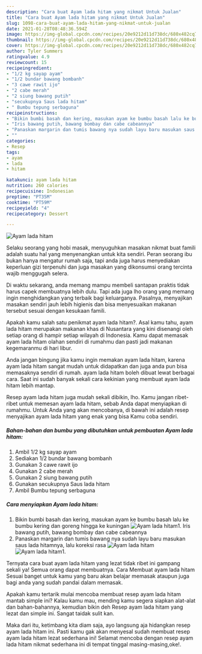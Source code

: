```yaml
---
description: "Cara buat Ayam lada hitam yang nikmat Untuk Jualan"
title: "Cara buat Ayam lada hitam yang nikmat Untuk Jualan"
slug: 1098-cara-buat-ayam-lada-hitam-yang-nikmat-untuk-jualan
date: 2021-01-28T08:48:36.594Z
image: https://img-global.cpcdn.com/recipes/20e9212d11d738dc/680x482cq70/ayam-lada-hitam-foto-resep-utama.jpg
thumbnail: https://img-global.cpcdn.com/recipes/20e9212d11d738dc/680x482cq70/ayam-lada-hitam-foto-resep-utama.jpg
cover: https://img-global.cpcdn.com/recipes/20e9212d11d738dc/680x482cq70/ayam-lada-hitam-foto-resep-utama.jpg
author: Tyler Summers
ratingvalue: 4.9
reviewcount: 15
recipeingredient:
- "1/2 kg sayap ayam"
- "1/2 bundar bawang bombanh"
- "3 cawe rawit ijo"
- "2 cabe merah"
- "2 siung bawang putih"
- "secukupnya Saus lada hitam"
- " Bumbu tepung serbaguna"
recipeinstructions:
- "Bikin bumbi basah dan kering, masukan ayam ke bumbu basah lalu ke bumbu kering dan goreng hingga ke kuningan"
- "Iris bawang putih, bawang bombay dan cabe cabeannya"
- "Panaskan margarin dan tumis bawang nya sudah layu baru masukan saus lada hitamnya, lalu koreksi rasa"
- ""
categories:
- Resep
tags:
- ayam
- lada
- hitam

katakunci: ayam lada hitam 
nutrition: 260 calories
recipecuisine: Indonesian
preptime: "PT35M"
cooktime: "PT59M"
recipeyield: "4"
recipecategory: Dessert

---
```



![Ayam lada hitam](https://img-global.cpcdn.com/recipes/20e9212d11d738dc/680x482cq70/ayam-lada-hitam-foto-resep-utama.jpg)

Selaku seorang yang hobi masak, menyuguhkan masakan nikmat buat famili adalah suatu hal yang menyenangkan untuk kita sendiri. Peran seorang ibu bukan hanya mengatur rumah saja, tapi anda juga harus menyediakan keperluan gizi terpenuhi dan juga masakan yang dikonsumsi orang tercinta wajib menggugah selera.

Di waktu  sekarang, anda memang mampu membeli santapan praktis tidak harus capek membuatnya lebih dulu. Tapi ada juga lho orang yang memang ingin menghidangkan yang terbaik bagi keluarganya. Pasalnya, menyajikan masakan sendiri jauh lebih higienis dan bisa menyesuaikan makanan tersebut sesuai dengan kesukaan famili. 



Apakah kamu salah satu penikmat ayam lada hitam?. Asal kamu tahu, ayam lada hitam merupakan makanan khas di Nusantara yang kini disenangi oleh setiap orang di hampir setiap wilayah di Indonesia. Kamu dapat memasak ayam lada hitam olahan sendiri di rumahmu dan pasti jadi makanan kegemaranmu di hari libur.

Anda jangan bingung jika kamu ingin memakan ayam lada hitam, karena ayam lada hitam sangat mudah untuk didapatkan dan juga anda pun bisa memasaknya sendiri di rumah. ayam lada hitam boleh dibuat lewat berbagai cara. Saat ini sudah banyak sekali cara kekinian yang membuat ayam lada hitam lebih mantap.

Resep ayam lada hitam juga mudah sekali dibikin, lho. Kamu jangan ribet-ribet untuk memesan ayam lada hitam, sebab Anda dapat menyiapkan di rumahmu. Untuk Anda yang akan mencobanya, di bawah ini adalah resep menyajikan ayam lada hitam yang enak yang bisa Kamu coba sendiri.

<!--inarticleads1-->

##### Bahan-bahan dan bumbu yang dibutuhkan untuk pembuatan Ayam lada hitam:

1. Ambil 1/2 kg sayap ayam
1. Sediakan 1/2 bundar bawang bombanh
1. Gunakan 3 cawe rawit ijo
1. Gunakan 2 cabe merah
1. Gunakan 2 siung bawang putih
1. Gunakan secukupnya Saus lada hitam
1. Ambil  Bumbu tepung serbaguna




<!--inarticleads2-->

##### Cara menyiapkan Ayam lada hitam:

1. Bikin bumbi basah dan kering, masukan ayam ke bumbu basah lalu ke bumbu kering dan goreng hingga ke kuningan
<img src="https://img-global.cpcdn.com/steps/1c2fbd8861e2b6ba/160x128cq70/ayam-lada-hitam-langkah-memasak-1-foto.jpg" alt="Ayam lada hitam">1. Iris bawang putih, bawang bombay dan cabe cabeannya
1. Panaskan margarin dan tumis bawang nya sudah layu baru masukan saus lada hitamnya, lalu koreksi rasa
<img src="https://img-global.cpcdn.com/steps/7ae3ee48fc4f4551/160x128cq70/ayam-lada-hitam-langkah-memasak-3-foto.jpg" alt="Ayam lada hitam"><img src="https://img-global.cpcdn.com/steps/4ac65a248dc1afed/160x128cq70/ayam-lada-hitam-langkah-memasak-3-foto.jpg" alt="Ayam lada hitam">1. 




Ternyata cara buat ayam lada hitam yang lezat tidak ribet ini gampang sekali ya! Semua orang dapat membuatnya. Cara Membuat ayam lada hitam Sesuai banget untuk kamu yang baru akan belajar memasak ataupun juga bagi anda yang sudah pandai dalam memasak.

Apakah kamu tertarik mulai mencoba membuat resep ayam lada hitam mantab simple ini? Kalau kamu mau, mending kamu segera siapkan alat-alat dan bahan-bahannya, kemudian bikin deh Resep ayam lada hitam yang lezat dan simple ini. Sangat taidak sulit kan. 

Maka dari itu, ketimbang kita diam saja, ayo langsung aja hidangkan resep ayam lada hitam ini. Pasti kamu gak akan menyesal sudah membuat resep ayam lada hitam lezat sederhana ini! Selamat mencoba dengan resep ayam lada hitam nikmat sederhana ini di tempat tinggal masing-masing,oke!.

